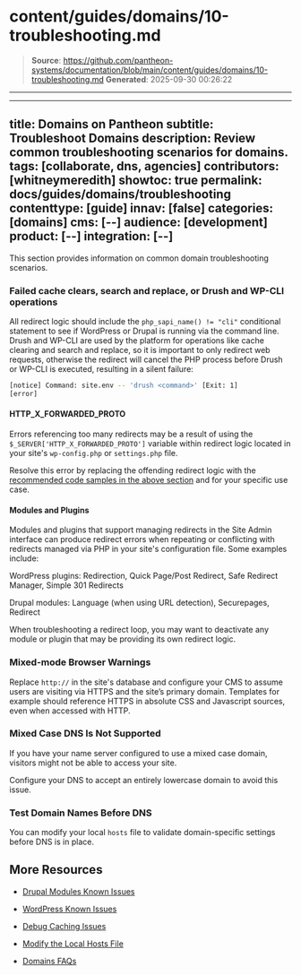 # content/guides/domains/10-troubleshooting.md

> **Source**: https://github.com/pantheon-systems/documentation/blob/main/content/guides/domains/10-troubleshooting.md
> **Generated**: 2025-09-30 00:26:22

---

---
title: Domains on Pantheon
subtitle: Troubleshoot Domains
description: Review common troubleshooting scenarios for domains.
tags: [collaborate, dns, agencies]
contributors: [whitneymeredith]
showtoc: true
permalink: docs/guides/domains/troubleshooting
contenttype: [guide]
innav: [false]
categories: [domains]
cms: [--]
audience: [development]
product: [--]
integration: [--]
---

This section provides information on common domain troubleshooting scenarios.

### Failed cache clears, search and replace, or Drush and WP-CLI operations

All redirect logic should include the `php_sapi_name() != "cli"` conditional statement to see if WordPress or Drupal is running via the command line. Drush and WP-CLI are used by the platform for operations like cache clearing and search and replace, so it is important to only redirect web requests, otherwise the redirect will cancel the PHP process before Drush or WP-CLI is executed, resulting in a silent failure:

```bash
[notice] Command: site.env -- 'drush <command>' [Exit: 1]
[error]
```


#### HTTP_X_FORWARDED_PROTO

Errors referencing too many redirects may be a result of using the ` $_SERVER['HTTP_X_FORWARDED_PROTO']` variable within redirect logic located in your site's `wp-config.php` or `settings.php` file.

Resolve this error by replacing the offending redirect logic with the [recommended code samples in the above section](/guides/domains/primary-domain#redirect-to-https) and for your specific use case.

#### Modules and Plugins

Modules and plugins that support managing redirects in the Site Admin interface can produce redirect errors when repeating or conflicting with redirects managed via PHP in your site's configuration file. Some examples include:

WordPress plugins: Redirection, Quick Page/Post Redirect, Safe Redirect Manager, Simple 301 Redirects

Drupal modules: Language (when using URL detection), Securepages, Redirect

When troubleshooting a redirect loop, you may want to deactivate any module or plugin that may be providing its own redirect logic.

### Mixed-mode Browser Warnings

Replace `http://` in the site's database and configure your CMS to assume users are visiting via HTTPS and the site’s primary domain. Templates for example should reference HTTPS in absolute CSS and Javascript sources, even when accessed with HTTP.

### Mixed Case DNS Is Not Supported

If you have your name server configured to use a mixed case domain, visitors might not be able to access your site.

Configure your DNS to accept an entirely lowercase domain to avoid this issue.

### Test Domain Names Before DNS

You can modify your local `hosts` file to validate domain-specific settings before DNS is in place.

<Partial file="_hosts-file.md" />

## More Resources

- [Drupal Modules Known Issues](/modules-known-issues)

- [WordPress Known Issues](/wordpress-known-issues)

- [Debug Caching Issues](/debug-cache)

- [Modify the Local Hosts File](/guides/domains/hosts-file)

- [Domains FAQs](/guides/domains/domains-faq)